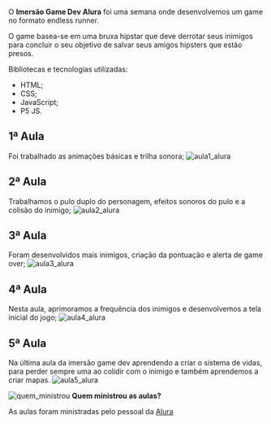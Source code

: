 
O **Imersão Game Dev Alura** foi uma semana onde desenvolvemos um game no formato endless runner.

O game basea-se em uma bruxa hipstar que deve derrotar seus inimigos para concluir o seu objetivo de salvar seus amigos hipsters que estão presos.

Bibliotecas e tecnologias utilizadas:
- HTML;
- CSS;
- JavaScript;
- P5 JS.

## **1ª Aula**
Foi trabalhado as animações básicas e trilha sonora;
![aula1_alura](https://user-images.githubusercontent.com/62728109/85400830-68872880-b52f-11ea-8da8-d49b3467f922.png)

## **2ª Aula**
Trabalhamos o pulo duplo do personagem, efeitos sonoros do pulo e a colisão do inimigo;
![aula2_alura](https://user-images.githubusercontent.com/62728109/85567423-377a2700-b607-11ea-9914-b1b35cda9167.png)

## **3ª Aula**
Foram desenvolvidos mais inimigos, criação da pontuação e alerta de game over;
![aula3_alura](https://user-images.githubusercontent.com/62728109/85567476-43fe7f80-b607-11ea-856b-608253df9406.png)

## **4ª Aula**
Nesta aula, aprimoramos a frequência dos inimigos e desenvolvemos a tela inicial do jogo;
![aula4_alura](https://user-images.githubusercontent.com/62728109/85734700-94dbaa00-b6d3-11ea-8f02-a23591c78f52.png)

## **5ª Aula**
Na última aula da imersão game dev aprendendo a criar o sistema de vidas, para perder sempre uma ao colidir com o inimigo e também aprendemos a criar mapas.
![aula5_alura](https://user-images.githubusercontent.com/62728109/85862694-80151a00-b798-11ea-9335-321a9f8b0e47.png)

![quem_ministrou](https://user-images.githubusercontent.com/62728109/83679095-35e3b300-a5b5-11ea-940f-dc15b1e3e9bc.png)
 **Quem ministrou as aulas?**

As aulas foram ministradas pelo pessoal da [Alura](https://www.alura.com.br/)
